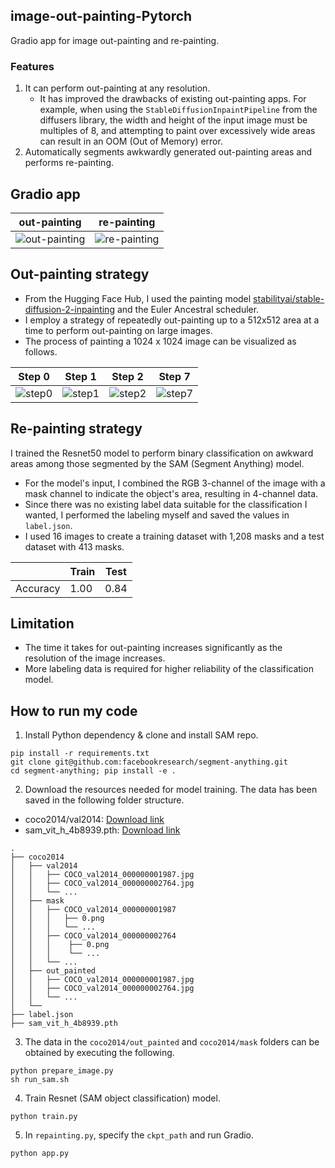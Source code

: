 ## image-out-painting-Pytorch

Gradio app for image out-painting and re-painting.

### Features

1. It can perform out-painting at any resolution.
   - It has improved the drawbacks of existing out-painting apps. For example, when using the `StableDiffusionInpaintPipeline` from the diffusers library, the width and height of the input image must be multiples of 8, and attempting to paint over excessively wide areas can result in an OOM (Out of Memory) error.
2. Automatically segments awkwardly generated out-painting areas and performs re-painting.

## Gradio app

| out-painting                                                                                                              | re-painting                                                                                                              |
| ------------------------------------------------------------------------------------------------------------------------- | ------------------------------------------------------------------------------------------------------------------------ |
| ![out-painting](https://github.com/SIC98/image-out-painting-Pytorch/assets/51232785/a6e66483-725f-4fde-b02b-d2c5d13597b4) | ![re-painting](https://github.com/SIC98/image-out-painting-Pytorch/assets/51232785/059ffcad-156d-4b27-8366-b4d0f5b6c2ae) |

## Out-painting strategy

- From the Hugging Face Hub, I used the painting model [stabilityai/stable-diffusion-2-inpainting](https://huggingface.co/stabilityai/stable-diffusion-2-inpainting) and the Euler Ancestral scheduler.
- I employ a strategy of repeatedly out-painting up to a 512x512 area at a time to perform out-painting on large images.
- The process of painting a 1024 x 1024 image can be visualized as follows.

| Step 0                                                                                                             | Step 1                                                                                                             | Step 2                                                                                                             | Step 7                                                                                                             |
| ------------------------------------------------------------------------------------------------------------------ | ------------------------------------------------------------------------------------------------------------------ | ------------------------------------------------------------------------------------------------------------------ | ------------------------------------------------------------------------------------------------------------------ |
| ![step0](https://github.com/SIC98/image-out-painting-Pytorch/assets/51232785/5918afdb-e5f1-4190-a063-caeeca3228d7) | ![step1](https://github.com/SIC98/image-out-painting-Pytorch/assets/51232785/d4f1f2aa-d65d-455f-a553-8b68ca3ec78a) | ![step2](https://github.com/SIC98/image-out-painting-Pytorch/assets/51232785/1dbf77de-d5ee-4c77-ae6f-6f2e58927465) | ![step7](https://github.com/SIC98/image-out-painting-Pytorch/assets/51232785/87ddcfd5-9bdb-4510-babe-ebaec2cf84f5) |


## Re-painting strategy

I trained the Resnet50 model to perform binary classification on awkward areas among those segmented by the SAM (Segment Anything) model.

- For the model's input, I combined the RGB 3-channel of the image with a mask channel to indicate the object's area, resulting in 4-channel data.
- Since there was no existing label data suitable for the classification I wanted, I performed the labeling myself and saved the values in `label.json`.
- I used 16 images to create a training dataset with 1,208 masks and a test dataset with 413 masks.

|          | Train | Test |
| -------- | ----- | ---- |
| Accuracy | 1.00  | 0.84 |

## Limitation

- The time it takes for out-painting increases significantly as the resolution of the image increases.
- More labeling data is required for higher reliability of the classification model.

## How to run my code

1. Install Python dependency & clone and install SAM repo.
```
pip install -r requirements.txt
git clone git@github.com:facebookresearch/segment-anything.git
cd segment-anything; pip install -e .
```
2. Download the resources needed for model training. The data has been saved in the following folder structure.

- coco2014/val2014: [Download link](http://images.cocodataset.org/zips/val2014.zip)
- sam_vit_h_4b8939.pth: [Download link](https://dl.fbaipublicfiles.com/segment_anything/sam_vit_h_4b8939.pth)
```
.
├── coco2014
│   ├── val2014
│   │   ├── COCO_val2014_000000001987.jpg
│   │   ├── COCO_val2014_000000002764.jpg
│   │   └── ...
│   ├── mask
│   │   ├── COCO_val2014_000000001987
│   │   │   ├── 0.png
│   │   │   └── ...
│   │   ├── COCO_val2014_000000002764
│   │   │    ├── 0.png
│   │   │    └── ...
│   │   └── ...
│   ├── out_painted
│   │   ├── COCO_val2014_000000001987.jpg
│   │   ├── COCO_val2014_000000002764.jpg
│   │   └── ...
│   └──  
├── label.json
├── sam_vit_h_4b8939.pth
```
3. The data in the `coco2014/out_painted` and `coco2014/mask` folders can be obtained by executing the following.
```
python prepare_image.py
sh run_sam.sh
```
4. Train Resnet (SAM object classification) model.
```
python train.py
```
5. In `repainting.py`, specify the `ckpt_path` and run Gradio.
```
python app.py
```









